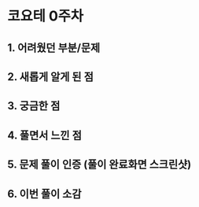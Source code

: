 # 코요테 0주차


## 1. 어려웠던 부분/문제


## 2. 새롭게 알게 된 점


## 3. 궁금한 점


## 4. 풀면서 느낀 점


## 5. 문제 풀이 인증 (풀이 완료화면 스크린샷)


## 6. 이번 풀이 소감

```js

```